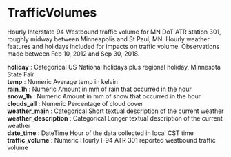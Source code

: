 # TrafficVolumes
Hourly Interstate 94 Westbound traffic volume for MN DoT ATR station 301, roughly midway between Minneapolis and St Paul, MN. Hourly weather features and holidays included for impacts on traffic volume. Observations made between Feb 10, 2012 and Sep 30, 2018.


**holiday**             : Categorical US National holidays plus regional holiday, Minnesota State Fair <br>
**temp**                : Numeric Average temp in kelvin <br>
**rain_1h**             : Numeric Amount in mm of rain that occurred in the hour <br>
**snow_1h**             : Numeric Amount in mm of snow that occurred in the hour <br>
**clouds_all**          : Numeric Percentage of cloud cover <br>
**weather_main**        : Categorical Short textual description of the current weather <br>
**weather_description** : Categorical Longer textual description of the current weather <br>
**date_time**           : DateTime Hour of the data collected in local CST time <br>
**traffic_volume**      : Numeric Hourly I-94 ATR 301 reported westbound traffic volume<br>
